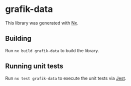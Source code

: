 # grafik-data

This library was generated with [Nx](https://nx.dev).

## Building

Run `nx build grafik-data` to build the library.

## Running unit tests

Run `nx test grafik-data` to execute the unit tests via [Jest](https://jestjs.io).
